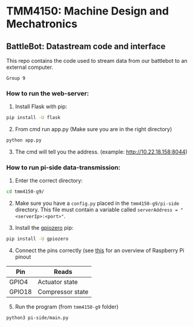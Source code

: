 # TMM4150: Machine Design and Mechatronics
## BattleBot: Datastream code and interface
This repo contains the code used to stream data from our battlebot to an external computer.



``Group 9``

### How to run the web-server:

1. Install Flask with pip:

```bash
pip install -U flask
```

2. From cmd run app.py (Make sure you are in the right directory)

```bash
python app.py
```

3. The cmd will tell you the address. (example: http://10.22.18.158:8044)

### How to run pi-side data-transmission:

1. Enter the correct directory:

```bash
cd tmm4150-g9/
```

2. Make sure you have a `config.py` placed in the `tmm4150-g9/pi-side` directory. This file must contain a variable called `serverAddress = "<serverIp>:<port>"`.

3. Install the [gpiozero](https://gpiozero.readthedocs.io/en/latest/) pip:

```bash
pip install -U gpiozero
```

4. Connect the pins correctly (see [this](https://gpiozero.readthedocs.io/en/latest/_images/pin_layout.svg) for an overview of Raspberry Pi pinout

| Pin | Reads |
|----------|----------|
| GPIO4 | Actuator state |
| GPIO18 | Compressor state |


5. Run the program (from `tmm4150-g9` folder)

```bash
python3 pi-side/main.py
```
